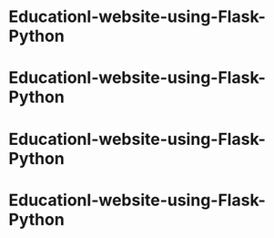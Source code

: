 # Educationl-website-using-Flask-Python
# Educationl-website-using-Flask-Python
# Educationl-website-using-Flask-Python
# Educationl-website-using-Flask-Python

